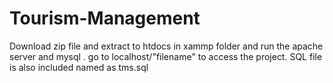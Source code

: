 # Tourism-Management
Download zip file and extract to htdocs in xammp folder and run the apache server and mysql . go to localhost/"filename" to access the project.
SQL file is also included named as tms.sql

